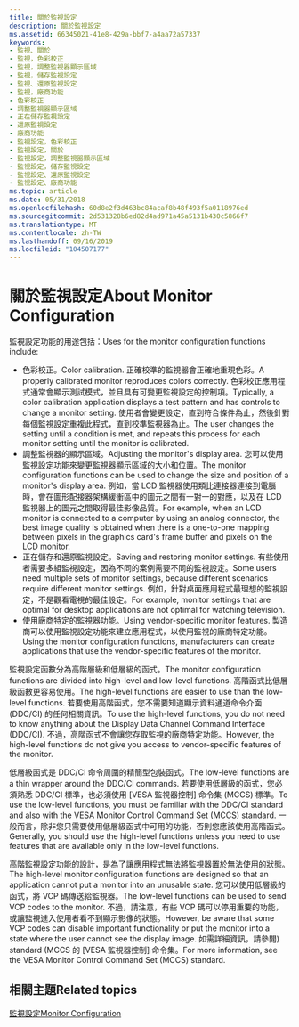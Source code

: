 ```yaml
---
title: 關於監視設定
description: 關於監視設定
ms.assetid: 66345021-41e8-429a-bbf7-a4aa72a57337
keywords:
- 監視、關於
- 監視，色彩校正
- 監視，調整監視器顯示區域
- 監視，儲存監視設定
- 監視、還原監視設定
- 監視，廠商功能
- 色彩校正
- 調整監視器顯示區域
- 正在儲存監視設定
- 還原監視設定
- 廠商功能
- 監視設定，色彩校正
- 監視設定，關於
- 監視設定，調整監視器顯示區域
- 監視設定，儲存監視設定
- 監視設定、還原監視設定
- 監視設定、廠商功能
ms.topic: article
ms.date: 05/31/2018
ms.openlocfilehash: 60d8e2f3d463bc84acaf8b48f493f5a0118976ed
ms.sourcegitcommit: 2d531328b6ed82d4ad971a45a5131b430c5866f7
ms.translationtype: MT
ms.contentlocale: zh-TW
ms.lasthandoff: 09/16/2019
ms.locfileid: "104507177"
---
```

# <a name="about-monitor-configuration"></a><span data-ttu-id="8e75d-120">關於監視設定</span><span class="sxs-lookup"><span data-stu-id="8e75d-120">About Monitor Configuration</span></span>

<span data-ttu-id="8e75d-121">監視設定功能的用途包括：</span><span class="sxs-lookup"><span data-stu-id="8e75d-121">Uses for the monitor configuration functions include:</span></span>

-   <span data-ttu-id="8e75d-122">色彩校正。</span><span class="sxs-lookup"><span data-stu-id="8e75d-122">Color calibration.</span></span> <span data-ttu-id="8e75d-123">正確校準的監視器會正確地重現色彩。</span><span class="sxs-lookup"><span data-stu-id="8e75d-123">A properly calibrated monitor reproduces colors correctly.</span></span> <span data-ttu-id="8e75d-124">色彩校正應用程式通常會顯示測試模式，並且具有可變更監視設定的控制項。</span><span class="sxs-lookup"><span data-stu-id="8e75d-124">Typically, a color calibration application displays a test pattern and has controls to change a monitor setting.</span></span> <span data-ttu-id="8e75d-125">使用者會變更設定，直到符合條件為止，然後針對每個監視設定重複此程式，直到校準監視器為止。</span><span class="sxs-lookup"><span data-stu-id="8e75d-125">The user changes the setting until a condition is met, and repeats this process for each monitor setting until the monitor is calibrated.</span></span>
-   <span data-ttu-id="8e75d-126">調整監視器的顯示區域。</span><span class="sxs-lookup"><span data-stu-id="8e75d-126">Adjusting the monitor's display area.</span></span> <span data-ttu-id="8e75d-127">您可以使用監視設定功能來變更監視器顯示區域的大小和位置。</span><span class="sxs-lookup"><span data-stu-id="8e75d-127">The monitor configuration functions can be used to change the size and position of a monitor's display area.</span></span> <span data-ttu-id="8e75d-128">例如，當 LCD 監視器使用類比連接器連接到電腦時，會在圖形配接器架構緩衝區中的圖元之間有一對一的對應，以及在 LCD 監視器上的圖元之間取得最佳影像品質。</span><span class="sxs-lookup"><span data-stu-id="8e75d-128">For example, when an LCD monitor is connected to a computer by using an analog connector, the best image quality is obtained when there is a one-to-one mapping between pixels in the graphics card's frame buffer and pixels on the LCD monitor.</span></span>
-   <span data-ttu-id="8e75d-129">正在儲存和還原監視設定。</span><span class="sxs-lookup"><span data-stu-id="8e75d-129">Saving and restoring monitor settings.</span></span> <span data-ttu-id="8e75d-130">有些使用者需要多組監視設定，因為不同的案例需要不同的監視設定。</span><span class="sxs-lookup"><span data-stu-id="8e75d-130">Some users need multiple sets of monitor settings, because different scenarios require different monitor settings.</span></span> <span data-ttu-id="8e75d-131">例如，針對桌面應用程式最理想的監視設定，不是觀看電視的最佳設定。</span><span class="sxs-lookup"><span data-stu-id="8e75d-131">For example, monitor settings that are optimal for desktop applications are not optimal for watching television.</span></span>
-   <span data-ttu-id="8e75d-132">使用廠商特定的監視器功能。</span><span class="sxs-lookup"><span data-stu-id="8e75d-132">Using vendor-specific monitor features.</span></span> <span data-ttu-id="8e75d-133">製造商可以使用監視設定功能來建立應用程式，以使用監視的廠商特定功能。</span><span class="sxs-lookup"><span data-stu-id="8e75d-133">Using the monitor configuration functions, manufacturers can create applications that use the vendor-specific features of the monitor.</span></span>

<span data-ttu-id="8e75d-134">監視設定函數分為高階層級和低層級的函式。</span><span class="sxs-lookup"><span data-stu-id="8e75d-134">The monitor configuration functions are divided into high-level and low-level functions.</span></span> <span data-ttu-id="8e75d-135">高階函式比低層級函數更容易使用。</span><span class="sxs-lookup"><span data-stu-id="8e75d-135">The high-level functions are easier to use than the low-level functions.</span></span> <span data-ttu-id="8e75d-136">若要使用高階函式，您不需要知道顯示資料通道命令介面 (DDC/CI) 的任何相關資訊。</span><span class="sxs-lookup"><span data-stu-id="8e75d-136">To use the high-level functions, you do not need to know anything about the Display Data Channel Command Interface (DDC/CI).</span></span> <span data-ttu-id="8e75d-137">不過，高階函式不會讓您存取監視的廠商特定功能。</span><span class="sxs-lookup"><span data-stu-id="8e75d-137">However, the high-level functions do not give you access to vendor-specific features of the monitor.</span></span>

<span data-ttu-id="8e75d-138">低層級函式是 DDC/CI 命令周圍的精簡型包裝函式。</span><span class="sxs-lookup"><span data-stu-id="8e75d-138">The low-level functions are a thin wrapper around the DDC/CI commands.</span></span> <span data-ttu-id="8e75d-139">若要使用低層級的函式，您必須熟悉 DDC/CI 標準，也必須使用 [VESA 監視器控制] 命令集 (MCCS) 標準。</span><span class="sxs-lookup"><span data-stu-id="8e75d-139">To use the low-level functions, you must be familiar with the DDC/CI standard and also with the VESA Monitor Control Command Set (MCCS) standard.</span></span> <span data-ttu-id="8e75d-140">一般而言，除非您只需要使用低層級函式中可用的功能，否則您應該使用高階函式。</span><span class="sxs-lookup"><span data-stu-id="8e75d-140">Generally, you should use the high-level functions unless you need to use features that are available only in the low-level functions.</span></span>

<span data-ttu-id="8e75d-141">高階監視設定功能的設計，是為了讓應用程式無法將監視器置於無法使用的狀態。</span><span class="sxs-lookup"><span data-stu-id="8e75d-141">The high-level monitor configuration functions are designed so that an application cannot put a monitor into an unusable state.</span></span> <span data-ttu-id="8e75d-142">您可以使用低層級的函式，將 VCP 碼傳送給監視器。</span><span class="sxs-lookup"><span data-stu-id="8e75d-142">The low-level functions can be used to send VCP codes to the monitor.</span></span> <span data-ttu-id="8e75d-143">不過，請注意，有些 VCP 碼可以停用重要的功能，或讓監視進入使用者看不到顯示影像的狀態。</span><span class="sxs-lookup"><span data-stu-id="8e75d-143">However, be aware that some VCP codes can disable important functionality or put the monitor into a state where the user cannot see the display image.</span></span> <span data-ttu-id="8e75d-144">如需詳細資訊，請參閱) standard (MCCS 的 [VESA 監視器控制] 命令集。</span><span class="sxs-lookup"><span data-stu-id="8e75d-144">For more information, see the VESA Monitor Control Command Set (MCCS) standard.</span></span>

## <a name="related-topics"></a><span data-ttu-id="8e75d-145">相關主題</span><span class="sxs-lookup"><span data-stu-id="8e75d-145">Related topics</span></span>

<dl> <dt>

[<span data-ttu-id="8e75d-146">監視設定</span><span class="sxs-lookup"><span data-stu-id="8e75d-146">Monitor Configuration</span></span>](monitor-configuration.md)
</dt> </dl>

 

 




